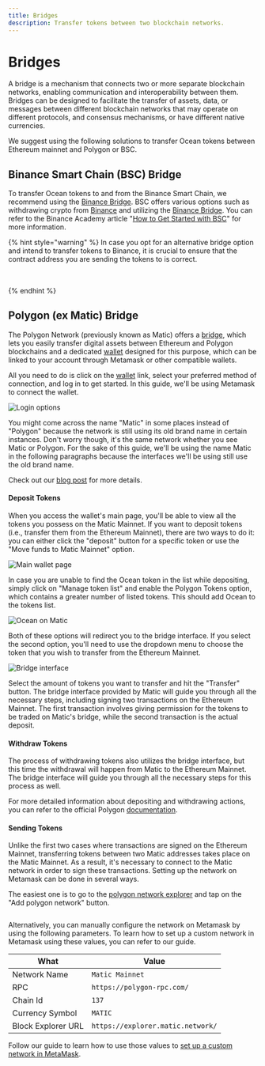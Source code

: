 ```yaml
---
title: Bridges
description: Transfer tokens between two blockchain networks.
---
```


# Bridges

A bridge is a mechanism that connects two or more separate blockchain networks, enabling communication and interoperability between them. Bridges can be designed to facilitate the transfer of assets, data, or messages between different blockchain networks that may operate on different protocols, and consensus mechanisms, or have different native currencies.

We suggest using the following solutions to transfer Ocean tokens between Ethereum mainnet and Polygon or BSC.

## Binance Smart Chain (BSC) Bridge

To transfer Ocean tokens to and from the Binance Smart Chain, we recommend using the [Binance Bridge](https://www.bnbchain.org/en/bridge). BSC offers various options such as withdrawing crypto from [Binance](https://www.binance.com/en) and utilizing the [Binance Bridge](https://www.bnbchain.org/en/bridge). You can refer to the Binance Academy article "[How to Get Started with BSC](https://academy.binance.com/en/articles/how-to-get-started-with-binance-smart-chain-bsc)" for more information.



{% hint style="warning" %}
In case you opt for an alternative bridge option and intend to transfer tokens to Binance, it is crucial to ensure that the contract address you are sending the tokens to is correct.&#x20;

## &#x20;                            <img src="../../.gitbook/assets/binance-receive.png" alt="" data-size="original">
{% endhint %}



## Polygon (ex Matic) Bridge

The Polygon Network (previously known as Matic) offers a [bridge](https://wallet.polygon.technology/bridge/), which lets you easily transfer digital assets between Ethereum and Polygon blockchains and a dedicated [wallet](https://wallet.polygon.technology/) designed for this purpose, which can be linked to your account through Metamask or other compatible wallets.&#x20;

All you need to do is click on the [wallet](https://wallet.polygon.technology/) link, select your preferred method of connection, and log in to get started. In this guide, we'll be using Metamask to connect the wallet.

![Login options](../../.gitbook/assets/wallet/polygon-login.png)

You might come across the name "Matic" in some places instead of "Polygon" because the network is still using its old brand name in certain instances. Don't worry though, it's the same network whether you see Matic or Polygon. For the sake of this guide, we'll be using the name Matic in the following paragraphs because the interfaces we'll be using still use the old brand name.&#x20;

Check out our [blog post](https://blog.oceanprotocol.com/ocean-on-polygon-network-8abad19cbf47) for more details.

#### Deposit Tokens

When you access the wallet's main page, you'll be able to view all the tokens you possess on the Matic Mainnet. If you want to deposit tokens (i.e., transfer them from the Ethereum Mainnet), there are two ways to do it: you can either click the "deposit" button for a specific token or use the "Move funds to Matic Mainnet" option.

![Main wallet page](../../.gitbook/assets/wallet/polygon-wallet-page.png)

In case you are unable to find the Ocean token in the list while depositing, simply click on "Manage token list" and enable the Polygon Tokens option, which contains a greater number of listed tokens. This should add Ocean to the tokens list.

![Ocean on Matic](../../.gitbook/assets/wallet/polygon-ocean.png)

Both of these options will redirect you to the bridge interface. If you select the second option, you'll need to use the dropdown menu to choose the token that you wish to transfer from the Ethereum Mainnet.

![Bridge interface](../../.gitbook/assets/wallet/polygon-bridge.png)

Select the amount of tokens you want to transfer and hit the "Transfer" button. The bridge interface provided by Matic will guide you through all the necessary steps, including signing two transactions on the Ethereum Mainnet. The first transaction involves giving permission for the tokens to be traded on Matic's bridge, while the second transaction is the actual deposit.

#### Withdraw Tokens

The process of withdrawing tokens also utilizes the bridge interface, but this time the withdrawal will happen from Matic to the Ethereum Mainnet. The bridge interface will guide you through all the necessary steps for this process as well.&#x20;

For more detailed information about depositing and withdrawing actions, you can refer to the official Polygon [documentation](https://wiki.polygon.technology/docs/develop/ethereum-polygon/plasma/eth/).

#### Sending Tokens

Unlike the first two cases where transactions are signed on the Ethereum Mainnet, transferring tokens between two Matic addresses takes place on the Matic Mainnet. As a result, it's necessary to connect to the Matic network in order to sign these transactions. Setting up the network on Metamask can be done in several ways.

The easiest one is to go to the [polygon network explorer](https://polygonscan.com/) and tap on the "Add polygon network" button.

<figure><img src="../../.gitbook/assets/polygon-explorer.png" alt=""><figcaption></figcaption></figure>

Alternatively, you can manually configure the network on Metamask by using the following parameters. To learn how to set up a custom network in Metamask using these values, you can refer to our guide.

| What               | Value                             |
| ------------------ | --------------------------------- |
| Network Name       | `Matic Mainnet`                   |
| RPC                | `https://polygon-rpc.com/`        |
| Chain Id           | `137`                             |
| Currency Symbol    | `MATIC`                           |
| Block Explorer URL | `https://explorer.matic.network/` |

Follow our guide to learn how to use those values to [set up a custom network in MetaMask](../metamask-setup.md#set-up-custom-network).
